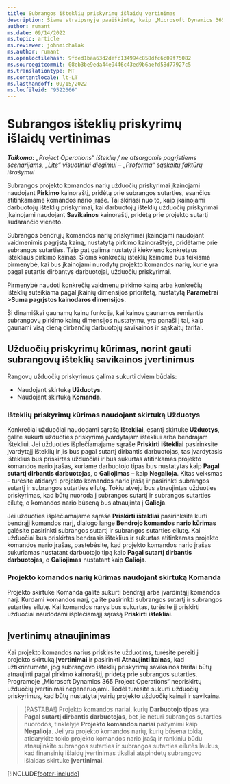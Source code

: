 ```yaml
---
title: Subrangos išteklių priskyrimų išlaidų vertinimas
description: Šiame straipsnyje paaiškinta, kaip „Microsoft Dynamics 365 Project Operations“ apskaičiuoja subrangos išteklių priskyrimų išlaidų vertinimą.
author: rumant
ms.date: 09/14/2022
ms.topic: article
ms.reviewer: johnmichalak
ms.author: rumant
ms.openlocfilehash: 9fded1baa63d2defc134994c858dfc6c09f75082
ms.sourcegitcommit: 08eb3be9eda44e9446c43ed9b6aefd58d77927c5
ms.translationtype: MT
ms.contentlocale: lt-LT
ms.lasthandoff: 09/15/2022
ms.locfileid: "9522666"
---
```

# <a name="cost-estimation-of-subcontracted-resource-assignments"></a>Subrangos išteklių priskyrimų išlaidų vertinimas

_**Taikoma:** „Project Operations“ išteklių / ne atsargomis pagrįstiems scenarijams, „Lite“ visuotiniui diegimui – „Proforma“ sąskaitų faktūrų išrašymui_

Subrangos projekto komandos narių užduočių priskyrimai įkainojami naudojant **Pirkimo** kainoraštį, pridėtą prie subrangos sutarties, esančios atitinkamame komandos nario įraše. Tai skiriasi nuo to, kaip įkainojami darbuotojų išteklių priskyrimai, kai darbuotojų išteklių užduočių priskyrimai įkainojami naudojant **Savikainos** kainoraštį, pridėtą prie projekto sutartį sudarančio vieneto. 

Subrangos bendrųjų komandos narių priskyrimai įkainojami naudojant vaidmenimis pagrįstą kainą, nustatytą pirkimo kainoraštyje, pridėtame prie subrangos sutarties. Taip pat galima nustatyti kiekvieno konkretaus ištekliaus pirkimo kainas. Šioms konkrečių išteklių kainoms bus teikiama pirmenybė, kai bus įkainojami nurodytų projekto komandos narių, kurie yra pagal sutartis dirbantys darbuotojai, užduočių priskyrimai. 

Pirmenybė naudoti konkrečių vaidmenų pirkimo kainą arba konkrečių išteklių suteikiama pagal įkainių dimensijos prioritetą, nustatytą **Parametrai >Suma pagrįstos kainodaros dimensijos**.

Ši dinamiškai gaunamų kainų funkcija, kai kainos gaunamos remiantis subrangovų pirkimo kainų dimensijos nustatymu, yra panaši į tai, kaip gaunami visą dieną dirbančių darbuotojų savikainos ir sąskaitų tarifai. 

## <a name="creating-task-assignments-for-getting-cost-estimates-of-subcontractor-resources"></a>Užduočių priskyrimų kūrimas, norint gauti subrangovų išteklių savikainos įvertinimus

Rangovų užduočių priskyrimus galima sukurti dviem būdais: 
- Naudojant skirtuką **Užduotys**.
- Naudojant skirtuką **Komanda**.

### <a name="creating-resources-assignments-using-the-tasks-tab"></a>Išteklių priskyrimų kūrimas naudojant skirtuką Užduotys
Konkrečiai užduočiai naudodami sąrašą **Ištekliai**, esantį skirtuke **Užduotys**, galite sukurti užduoties priskyrimą įvardytajam ištekliui arba bendrajam ištekliui. Jei užduoties išplečiamajame sąraše **Priskirti ištekliai** pasirinksite įvardytąjį išteklių ir jis bus pagal sutartį dirbantis darbuotojas, tas įvardytasis išteklius bus priskirtas užduočiai ir bus sukurtas atitinkamas projekto komandos nario įrašas, kuriame darbuotojo tipas bus nustatytas kaip **Pagal sutartį dirbantis darbuotojas**, o **Galiojimas** – kaip **Negalioja**. Kitas veiksmas – turėsite atidaryti projekto komandos nario įrašą ir pasirinkti subrangos sutartį ir subrangos sutarties eilutę. Tokiu atveju bus atnaujintas užduoties priskyrimas, kad būtų nuoroda į subrangos sutartį ir subrangos sutarties eilutę, o komandos nario būseną bus atnaujinta į **Galioja**.

Jei užduoties išplečiamajame sąraše **Priskirti ištekliai** pasirinksite kurti bendrąjį komandos narį, dialogo lange **Bendrojo komandos nario kūrimas** galėsite pasirinkti subrangos sutartį ir subrangos sutarties eilutę. Kai užduočiai bus priskirtas bendrasis išteklius ir sukurtas atitinkamas projekto komandos nario įrašas, pastebėsite, kad projekto komandos nario įrašas sukuriamas nustatant darbuotojo tipą kaip **Pagal sutartį dirbantis darbuotojas**, o **Galiojimas** nustatant kaip **Galioja**.

### <a name="creating-project-team-members-using-the-team-tab"></a>Projekto komandos narių kūrimas naudojant skirtuką Komanda
Projekto skirtuke Komanda galite sukurti bendrąjį arba įvardintąjį komandos narį. Kurdami komandos narį, galite pasirinkti subrangos sutartį ir subrangos sutarties eilutę. Kai komandos narys bus sukurtas, turėsite jį priskirti užduočiai naudodami išplečiamąjį sąrašą **Priskirti ištekliai**. 

## <a name="updating-estimates"></a>Įvertinimų atnaujinimas
Kai projekto komandos narius priskirsite užduotims, turėsite pereiti į projekto skirtuką **Įvertinimai** ir pasirinkti **Atnaujinti kainas**, kad užtikrintumėte, jog subrangovo išteklių priskyrimų savikainos tarifai būtų atnaujinti pagal pirkimo kainoraštį, pridėtą prie subrangos sutarties. Programoje „Microsoft Dynamics 365 Project Operations“ nepriskirtų užduočių įvertinimai negeneruojami. Todėl turėsite sukurti užduočių priskyrimus, kad būtų nustatyta įvairių projekto užduočių kainai ir savikaina. 

> [PASTABA!] Projekto komandos nariai, kurių **Darbuotojo tipas** yra **Pagal sutartį dirbantis darbuotojas**, bet jie neturi subrangos sutarties nuorodos, tinklelyje **Projekto komandos nariai** pažymimi kaip **Negalioja**. Jei yra projekto komandos narių, kurių būsena tokia, atidarykite tokio projekto komandos nario įrašą ir rankiniu būdu atnaujinkite subrangos sutarties ir subrangos sutarties eilutės laukus, kad finansinių išlaidų įvertinimas tiksliai atspindėtų subrangovo išlaidas skirtuke **Įvertinimai**. 


[!INCLUDE[footer-include](../../includes/footer-banner.md)]
